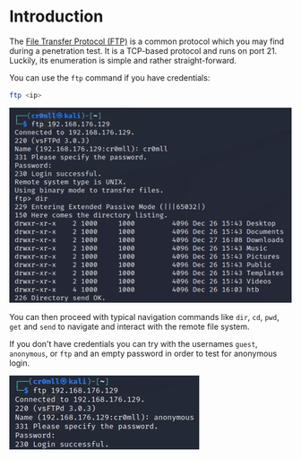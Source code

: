 # Introduction

The [File Transfer Protocol (FTP)](../../Networking/Protocols/File%20Transfer%20Protocol%20(FTP).md) is a common protocol which you may find during a penetration test. It is a TCP-based protocol and runs on port 21. Luckily, its enumeration is simple and rather straight-forward.

You can use the `ftp` command if you have credentials:

```bash
ftp <ip>
```

![](Resources/Images/FTP%20Login.png)

You can then proceed with typical navigation commands like `dir`, `cd`, `pwd`, `get` and `send` to navigate and interact with the remote file system.

If you don't have credentials you can try with the usernames `guest`, `anonymous`, or `ftp` and an empty password in order to test for anonymous login.

![](Resources/Images/FTP%20Anonymous%20Login.png)